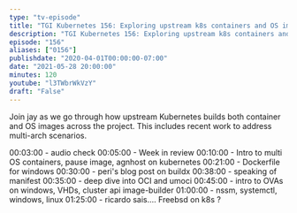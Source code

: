 ```yaml
---
type: "tv-episode"
title: "TGI Kubernetes 156: Exploring upstream k8s containers and OS images w/ multi-arch"
description: "TGI Kubernetes 156: Exploring upstream k8s containers and OS images w/ multi-arch"
episode: "156"
aliases: ["0156"]
publishdate: "2020-04-01T00:00:00-07:00"
date: "2021-05-28 20:00:00"
minutes: 120
youtube: "l3TWbrWkVzY"
draft: "False"
---
```


Join jay as we go through how upstream Kubernetes builds both container and OS images across the project. This includes recent work to address multi-arch scenarios.



00:03:00 - audio check
00:05:00 - Week in review
00:10:00 - Intro to multi OS containers, pause image, agnhost on kubernetes
00:21:00 - Dockerfile for windows
00:30:00 - peri's blog post on buildx
00:38:00 - speaking of manifest
00:35:00 - deep dive into OCI and umoci
00:45:00 - intro to OVAs on windows, VHDs, cluster api image-builder
01:00:00 - nssm, systemctl, windows, linux
01:25:00 - ricardo sais.... Freebsd on k8s ?